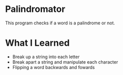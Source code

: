 # Palindromator
This program checks if a word is a palindrome or not.

# What I Learned
- Break up a string into each letter
- Break apart a string and manipulate each character
- Flipping a word backwards and fowards
